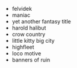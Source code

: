 - felvidek
- maniac
- yet another fantasy title
- harold halibut
- crow country
- little kitty big city
- highfleet
- loco motive
- banners of ruin
